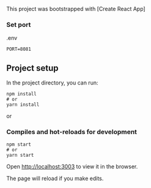  This project was bootstrapped with [Create React App] 

### Set port
.env
```
PORT=8081
```

## Project setup

In the project directory, you can run:

```
npm install
# or
yarn install
```

or

### Compiles and hot-reloads for development

```
npm start
# or
yarn start
```

Open [http://localhost:3003](http://localhost:3003) to view it in the browser.

The page will reload if you make edits.
